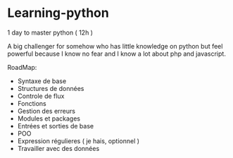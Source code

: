 # Learning-python
1 day to master python ( 12h )

A big challenger for somehow who has little knowledge on python but feel powerful because I know no fear and I know a lot about php and javascript.

RoadMap: 
  - Syntaxe de base
  - Structures de données
  - Controle de flux
  - Fonctions
  - Gestion des erreurs
  - Modules et packages
  - Entrées et sorties de base
  - POO
  - Expression régulieres ( je hais, optionnel )
  - Travailler avec des données
